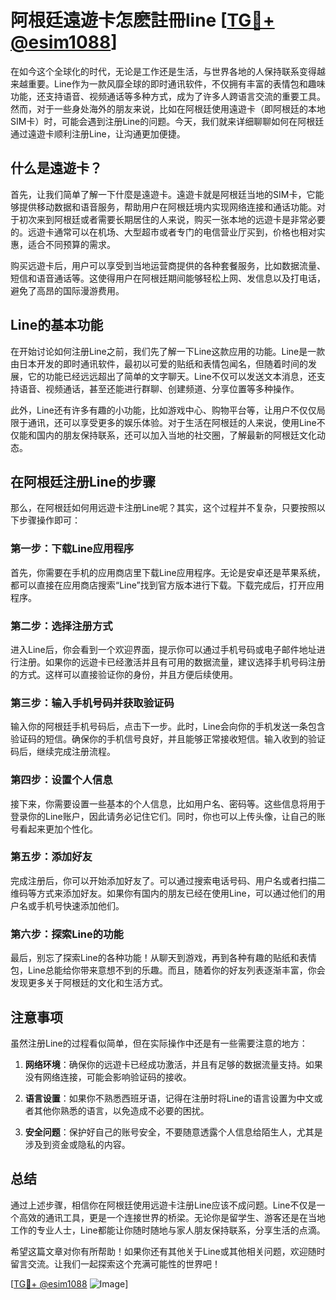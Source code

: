 # 阿根廷遠遊卡怎麽註冊line [[TG💪+ @esim1088](https://t.me/s/esim1088)]

在如今这个全球化的时代，无论是工作还是生活，与世界各地的人保持联系变得越来越重要。Line作为一款风靡全球的即时通讯软件，不仅拥有丰富的表情包和趣味功能，还支持语音、视频通话等多种方式，成为了许多人跨语言交流的重要工具。然而，对于一些身处海外的朋友来说，比如在阿根廷使用遠遊卡（即阿根廷的本地SIM卡）时，可能会遇到注册Line的问题。今天，我们就来详细聊聊如何在阿根廷通过遠遊卡顺利注册Line，让沟通更加便捷。

## 什么是遠遊卡？

首先，让我们简单了解一下什麼是遠遊卡。遠遊卡就是阿根廷当地的SIM卡，它能够提供移动数据和语音服务，帮助用户在阿根廷境内实现网络连接和通话功能。对于初次来到阿根廷或者需要长期居住的人来说，购买一张本地的远遊卡是非常必要的。远遊卡通常可以在机场、大型超市或者专门的电信营业厅买到，价格也相对实惠，适合不同预算的需求。

购买远遊卡后，用户可以享受到当地运营商提供的各种套餐服务，比如数据流量、短信和语音通话等。这使得用户在阿根廷期间能够轻松上网、发信息以及打电话，避免了高昂的国际漫游费用。

## Line的基本功能

在开始讨论如何注册Line之前，我们先了解一下Line这款应用的功能。Line是一款由日本开发的即时通讯软件，最初以可爱的贴纸和表情包闻名，但随着时间的发展，它的功能已经远远超出了简单的文字聊天。Line不仅可以发送文本消息，还支持语音、视频通话，甚至还能进行群聊、创建频道、分享位置等多种操作。

此外，Line还有许多有趣的小功能，比如游戏中心、购物平台等，让用户不仅仅局限于通讯，还可以享受更多的娱乐体验。对于生活在阿根廷的人来说，使用Line不仅能和国内的朋友保持联系，还可以加入当地的社交圈，了解最新的阿根廷文化动态。

## 在阿根廷注册Line的步骤

那么，在阿根廷如何用远遊卡注册Line呢？其实，这个过程并不复杂，只要按照以下步骤操作即可：

### 第一步：下载Line应用程序

首先，你需要在手机的应用商店里下载Line应用程序。无论是安卓还是苹果系统，都可以直接在应用商店搜索“Line”找到官方版本进行下载。下载完成后，打开应用程序。

### 第二步：选择注册方式

进入Line后，你会看到一个欢迎界面，提示你可以通过手机号码或电子邮件地址进行注册。如果你的远遊卡已经激活并且有可用的数据流量，建议选择手机号码注册的方式。这样可以直接验证你的身份，并且方便后续使用。

### 第三步：输入手机号码并获取验证码

输入你的阿根廷手机号码后，点击下一步。此时，Line会向你的手机发送一条包含验证码的短信。确保你的手机信号良好，并且能够正常接收短信。输入收到的验证码后，继续完成注册流程。

### 第四步：设置个人信息

接下来，你需要设置一些基本的个人信息，比如用户名、密码等。这些信息将用于登录你的Line账户，因此请务必记住它们。同时，你也可以上传头像，让自己的账号看起来更加个性化。

### 第五步：添加好友

完成注册后，你可以开始添加好友了。可以通过搜索电话号码、用户名或者扫描二维码等方式来添加好友。如果你有国内的朋友已经在使用Line，可以通过他们的用户名或手机号快速添加他们。

### 第六步：探索Line的功能

最后，别忘了探索Line的各种功能！从聊天到游戏，再到各种有趣的贴纸和表情包，Line总能给你带来意想不到的乐趣。而且，随着你的好友列表逐渐丰富，你会发现更多关于阿根廷的文化和生活方式。

## 注意事项

虽然注册Line的过程看似简单，但在实际操作中还是有一些需要注意的地方：

1. **网络环境**：确保你的远遊卡已经成功激活，并且有足够的数据流量支持。如果没有网络连接，可能会影响验证码的接收。
   
2. **语言设置**：如果你不熟悉西班牙语，记得在注册时将Line的语言设置为中文或者其他你熟悉的语言，以免造成不必要的困扰。

3. **安全问题**：保护好自己的账号安全，不要随意透露个人信息给陌生人，尤其是涉及到资金或隐私的内容。

## 总结

通过上述步骤，相信你在阿根廷使用远遊卡注册Line应该不成问题。Line不仅是一个高效的通讯工具，更是一个连接世界的桥梁。无论你是留学生、游客还是在当地工作的专业人士，Line都能让你随时随地与家人朋友保持联系，分享生活的点滴。

希望这篇文章对你有所帮助！如果你还有其他关于Line或其他相关问题，欢迎随时留言交流。让我们一起探索这个充满可能性的世界吧！

[[TG💪+ @esim1088](https://t.me/s/esim1088) ![Image](https://i.postimg.cc/4NQfJmqS/Snipaste-2025-05-13-00-14-12.png)]